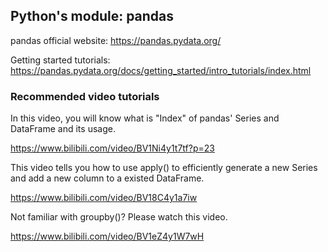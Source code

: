 ## Python's module: pandas

pandas official website: https://pandas.pydata.org/

Getting started tutorials: https://pandas.pydata.org/docs/getting_started/intro_tutorials/index.html

### Recommended video tutorials

In this video, you will know what is "Index" of pandas' Series and DataFrame and its usage.

https://www.bilibili.com/video/BV1Ni4y1t7tf?p=23


This video tells you how to use apply() to efficiently generate a new Series and add a new column to a existed DataFrame.

https://www.bilibili.com/video/BV18C4y1a7iw

Not familiar with groupby()? Please watch this video.

https://www.bilibili.com/video/BV1eZ4y1W7wH
